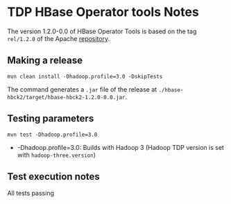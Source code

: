 # TDP HBase Operator tools Notes

The version 1.2.0-0.0 of HBase Operator Tools is based on the tag `rel/1.2.0` of the Apache [repository](https://github.com/apache/hbase-operator-tools/tree/1.2.0RC1).

## Making a release

```
mvn clean install -Dhadoop.profile=3.0 -DskipTests
```

The command generates a `.jar` file of the release at `./hbase-hbck2/target/hbase-hbck2-1.2.0-0.0.jar`.

## Testing parameters

```
mvn test -Dhadoop.profile=3.0
```

- -Dhadoop.profile=3.0: Builds with Hadoop 3 (Hadoop TDP version is set with `hadoop-three.version`)

## Test execution notes

All tests passing

